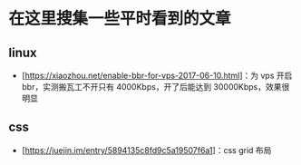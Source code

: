 # 在这里搜集一些平时看到的文章

## linux
- [<https://xiaozhou.net/enable-bbr-for-vps-2017-06-10.html>]：为 vps 开启 bbr，实测搬瓦工不开只有 4000Kbps，开了后能达到 30000Kbps，效果很明显

## css
- [<https://juejin.im/entry/5894135c8fd9c5a19507f6a1>]：css grid 布局